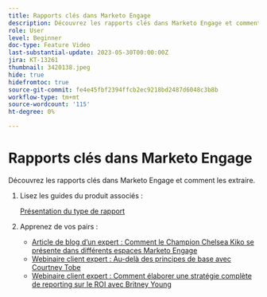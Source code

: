 ```yaml
---
title: Rapports clés dans Marketo Engage
description: Découvrez les rapports clés dans Marketo Engage et comment les extraire.
role: User
level: Beginner
doc-type: Feature Video
last-substantial-update: 2023-05-30T00:00:00Z
jira: KT-13261
thumbnail: 3420138.jpeg
hide: true
hidefromtoc: true
source-git-commit: fe4e45fbf2394ffcb2ec9218bd2487d6048c3b8b
workflow-type: tm+mt
source-wordcount: '115'
ht-degree: 0%

---
```



# Rapports clés dans Marketo Engage

Découvrez les rapports clés dans Marketo Engage et comment les extraire.

1. Lisez les guides du produit associés :

   [Présentation du type de rapport](https://experienceleague.adobe.com/docs/marketo/using/product-docs/reporting/basic-reporting/report-types/report-type-overview.html?lang=en)

1. Apprenez de vos pairs :

   * [Article de blog d’un expert : Comment le Champion Chelsea Kiko se présente dans différents espaces Marketo Engage](https://nation.marketo.com/t5/product-blogs/how-marketo-champion-chelsea-kiko-reports-in-various-marketo/ba-p/242627)
   * [Webinaire client expert : Au-delà des principes de base avec Courtney Tobe](https://nation.marketo.com/t5/product-blogs/on-demand-webinar-beyond-the-basics-marketo-reporting/ba-p/302116)
   * [Webinaire client expert : Comment élaborer une stratégie complète de reporting sur le ROI avec Britney Young](https://nation.marketo.com/t5/product-blogs/on-demand-webinar-rounding-out-your-reporting-how-to-build-a/ba-p/319082)

